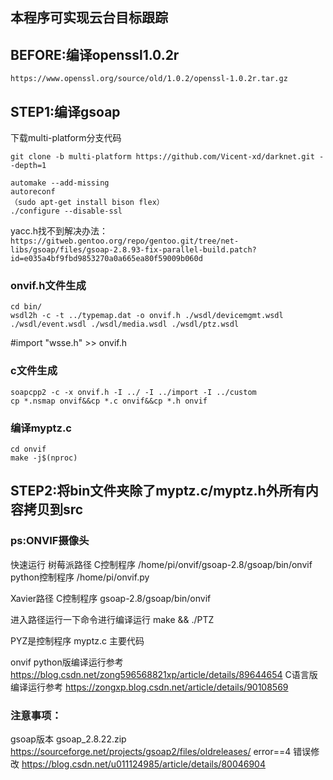 ## 本程序可实现云台目标跟踪
## BEFORE:编译openssl1.0.2r
```
https://www.openssl.org/source/old/1.0.2/openssl-1.0.2r.tar.gz
```
## STEP1:编译gsoap
下载multi-platform分支代码
```
git clone -b multi-platform https://github.com/Vicent-xd/darknet.git --depth=1
```
```
automake --add-missing
autoreconf
（sudo apt-get install bison flex）
./configure --disable-ssl
```
yacc.h找不到解决办法：
```https://gitweb.gentoo.org/repo/gentoo.git/tree/net-libs/gsoap/files/gsoap-2.8.93-fix-parallel-build.patch?id=e035a4bf9fbd9853270a0a665ea80f59009b060d```
### onvif.h文件生成
```
cd bin/
wsdl2h -c -t ../typemap.dat -o onvif.h ./wsdl/devicemgmt.wsdl ./wsdl/event.wsdl ./wsdl/media.wsdl ./wsdl/ptz.wsdl
```
#import "wsse.h" >> onvif.h

### c文件生成
```
soapcpp2 -c -x onvif.h -I ../ -I ../import -I ../custom
cp *.nsmap onvif&&cp *.c onvif&&cp *.h onvif
```
### 编译myptz.c
```
cd onvif
make -j$(nproc)
```

## STEP2:将bin文件夹除了myptz.c/myptz.h外所有内容拷贝到src

### ps:ONVIF摄像头
快速运行
树莓派路径
C控制程序 /home/pi/onvif/gsoap-2.8/gsoap/bin/onvif
python控制程序 /home/pi/onvif.py

Xavier路径
C控制程序 gsoap-2.8/gsoap/bin/onvif

进入路径运行一下命令进行编译运行
make && ./PTZ

PYZ是控制程序
myptz.c 主要代码

onvif python版编译运行参考
https://blog.csdn.net/zong596568821xp/article/details/89644654
C语言版编译运行参考
https://zongxp.blog.csdn.net/article/details/90108569

### 注意事项：
gsoap版本 gsoap_2.8.22.zip
https://sourceforge.net/projects/gsoap2/files/oldreleases/
error==4 错误修改
https://blog.csdn.net/u011124985/article/details/80046904
